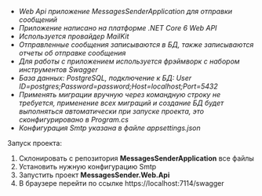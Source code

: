 - *Web Api приложение MessagesSenderApplication для отправки сообщений*
- *Приложение написано на платформе .NET Core 6 Web API*
- *Используется провайдер MailKit*
- *Отправленные сообщения записываются в БД, также записываются отчеты об отправке сообщения*
- *Для работы с приложением используется фрэймворк с набором инструментов Swagger*
- *База данных: PostgreSQL, подключение к БД: User ID=postgres;Password=password;Host=localhost;Port=5432*
- *Применять миграции вручную через командную строку не требуется, применение всех миграций и создание БД будет выполняться автоматически при запуске проекта, это сконфигурировано в Program.cs*
- *Конфигурация Smtp указана в файле appsettings.json*

Запуск проекта:
1. Склонировать с репозитория **MessagesSenderApplication** все файлы 
2. Установить нужную конфигурацию Smtp
3. Запустить проект **MessagesSender.Web.Api**
4. В браузере перейти по ссылке https://localhost:7114/swagger